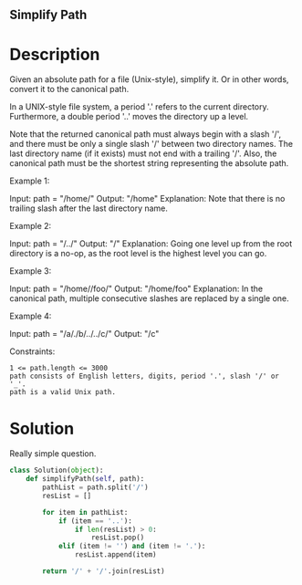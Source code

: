 Simplify Path
---

# Description

Given an absolute path for a file (Unix-style), simplify it. Or in other words, convert it to the canonical path.

In a UNIX-style file system, a period '.' refers to the current directory. Furthermore, a double period '..' moves the directory up a level.

Note that the returned canonical path must always begin with a slash '/', and there must be only a single slash '/' between two directory names. The last directory name (if it exists) must not end with a trailing '/'. Also, the canonical path must be the shortest string representing the absolute path.

 

Example 1:

Input: path = "/home/"
Output: "/home"
Explanation: Note that there is no trailing slash after the last directory name.

Example 2:

Input: path = "/../"
Output: "/"
Explanation: Going one level up from the root directory is a no-op, as the root level is the highest level you can go.

Example 3:

Input: path = "/home//foo/"
Output: "/home/foo"
Explanation: In the canonical path, multiple consecutive slashes are replaced by a single one.

Example 4:

Input: path = "/a/./b/../../c/"
Output: "/c"

 

Constraints:

    1 <= path.length <= 3000
    path consists of English letters, digits, period '.', slash '/' or '_'.
    path is a valid Unix path.



# Solution

Really simple question.

``` Python
class Solution(object):
    def simplifyPath(self, path):
        pathList = path.split('/')
        resList = []

        for item in pathList:
            if (item == '..'):
                if len(resList) > 0:
                    resList.pop()
            elif (item != '') and (item != '.'):
                resList.append(item)

        return '/' + '/'.join(resList)
```

